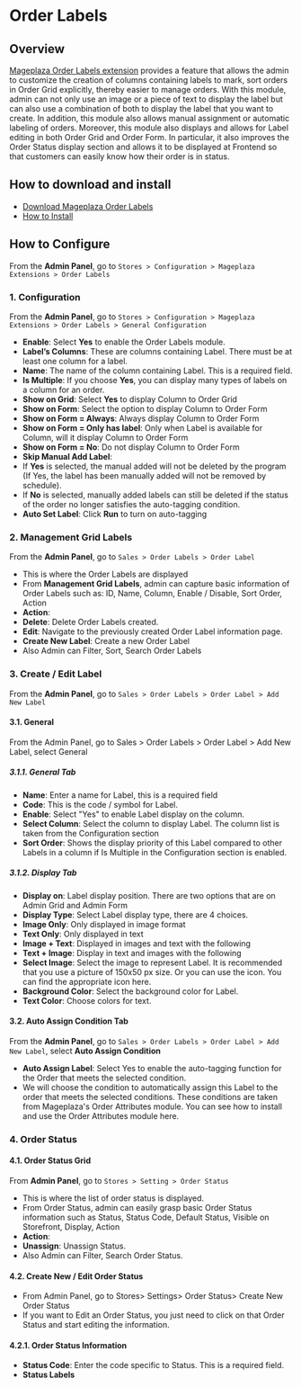 # Order Labels

## Overview

[Mageplaza Order Labels extension](https://www.mageplaza.com/magento-2-order-labels/) provides a feature that allows the admin to customize the creation of columns containing labels to mark, sort orders in Order Grid explicitly, thereby easier to manage orders. With this module, admin can not only use an image or a piece of text to display the label but can also use a combination of both to display the label that you want to create. In addition, this module also allows manual assignment or automatic labeling of orders. Moreover, this module also displays and allows for Label editing in both Order Grid and Order Form. In particular, it also improves the Order Status display section and allows it to be displayed at Frontend so that customers can easily know how their order is in status.


## How to download and install

- [Download Mageplaza Order Labels](https://www.mageplaza.com/magento-2-order-labels/)
- [How to Install](https://www.mageplaza.com/install-magento-2-extension/)




## How to Configure
From the **Admin Panel**, go to `Stores > Configuration > Mageplaza Extensions > Order Labels`

### 1. Configuration
From the **Admin Panel**, go to `Stores > Configuration > Mageplaza Extensions > Order Labels > General Configuration`


- **Enable**: Select **Yes** to enable the Order Labels module.
- **Label’s Columns**: These are columns containing Label. There must be at least one column for a label.
- **Name**: The name of the column containing Label. This is a required field.
- **Is Multiple**: If you choose **Yes**, you can display many types of labels on a column for an order.
- **Show on Grid**: Select **Yes** to display Column to Order Grid
- **Show on Form**: Select the option to display Column to Order Form
- **Show on Form = Always**: Always display Column to Order Form
- **Show on Form = Only has label**: Only when Label is available for Column, will it display Column to Order Form
- **Show on Form = No**: Do not display Column to Order Form
- **Skip Manual Add Label**:
- If **Yes** is selected, the manual added will not be deleted by the program (If Yes, the label has been manually added will not be removed by schedule).
- If **No** is selected, manually added labels can still be deleted if the status of the order no longer satisfies the auto-tagging condition.
- **Auto Set Label**: Click **Run** to turn on auto-tagging


### 2. Management Grid Labels
From the **Admin Panel**, go to `Sales > Order Labels > Order Label`

- This is where the Order Labels are displayed
- From **Management Grid Labels**, admin can capture basic information of Order Labels such as: ID, Name, Column, Enable / Disable, Sort Order, Action
- **Action**:
- **Delete**: Delete Order Labels created.
- **Edit**: Navigate to the previously created Order Label information page.
- **Create New Label**: Create a new Order Label
- Also Admin can Filter, Sort, Search Order Labels


### 3. Create / Edit Label
From the **Admin Panel**, go to `Sales > Order Labels > Order Label > Add New Label`

#### 3.1. General
From the Admin Panel, go to Sales > Order Labels > Order Label > Add New Label, select General

##### 3.1.1. General Tab
- **Name**: Enter a name for Label, this is a required field
- **Code**: This is the code / symbol for Label.
- **Enable**: Select "Yes" to enable Label display on the column.
- **Select Column**: Select the column to display Label. The column list is taken from the Configuration section
- **Sort Order**: Shows the display priority of this Label compared to other Labels in a column if Is Multiple in the Configuration section is enabled.

##### 3.1.2. Display Tab
- **Display on**: Label display position. There are two options that are on Admin Grid and Admin Form
- **Display Type**: Select Label display type, there are 4 choices.
- **Image Only**: Only displayed in image format
- **Text Only**: Only displayed in text
- **Image + Text**: Displayed in images and text with the following
- **Text + Image**: Display in text and images with the following
- **Select Image**: Select the image to represent Label. It is recommended that you use a picture of 150x50 px size. Or you can use the icon. You can find the appropriate icon here.
- **Background Color**: Select the background color for Label.
- **Text Color**: Choose colors for text.


#### 3.2. Auto Assign Condition Tab
From the **Admin Panel**, go to `Sales > Order Labels > Order Label > Add New Label`, select **Auto Assign Condition**


- **Auto Assign Label**: Select Yes to enable the auto-tagging function for the Order that meets the selected condition.
- We will choose the condition to automatically assign this Label to the order that meets the selected conditions. These conditions are taken from Mageplaza's Order Attributes module. You can see how to install and use the Order Attributes module here.


### 4. Order Status
#### 4.1. Order Status Grid
From **Admin Panel**, go to `Stores > Setting > Order Status`

- This is where the list of order status is displayed.
- From Order Status, admin can easily grasp basic Order Status information such as Status, Status Code, Default Status, Visible on Storefront, Display, Action
- **Action**:
- **Unassign**: Unassign Status.
- Also Admin can Filter, Search Order Status.

#### 4.2. Create New / Edit Order Status
- From Admin Panel, go to Stores> Settings> Order Status> Create New Order Status
- If you want to Edit an Order Status, you just need to click on that Order Status and start editing the information.

#### 4.2.1. Order Status Information
- **Status Code**: Enter the code specific to Status. This is a required field.
- **Status Labels**
